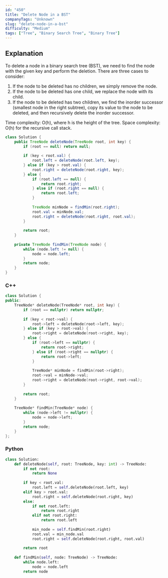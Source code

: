 ```yaml
---
id: "450"
title: "Delete Node in a BST"
companyTags: "Unknown"
slug: "delete-node-in-a-bst"
difficulty: "Medium"
tags: ["Tree", "Binary Search Tree", "Binary Tree"]
---
```


## Explanation
To delete a node in a binary search tree (BST), we need to find the node with the given key and perform the deletion. There are three cases to consider:
1. If the node to be deleted has no children, we simply remove the node.
2. If the node to be deleted has one child, we replace the node with its child.
3. If the node to be deleted has two children, we find the inorder successor (smallest node in the right subtree), copy its value to the node to be deleted, and then recursively delete the inorder successor.

Time complexity: O(h), where h is the height of the tree.
Space complexity: O(h) for the recursive call stack.
```java
class Solution {
    public TreeNode deleteNode(TreeNode root, int key) {
        if (root == null) return null;
        
        if (key < root.val) {
            root.left = deleteNode(root.left, key);
        } else if (key > root.val) {
            root.right = deleteNode(root.right, key);
        } else {
            if (root.left == null) {
                return root.right;
            } else if (root.right == null) {
                return root.left;
            }
            
            TreeNode minNode = findMin(root.right);
            root.val = minNode.val;
            root.right = deleteNode(root.right, root.val);
        }
        
        return root;
    }
    
    private TreeNode findMin(TreeNode node) {
        while (node.left != null) {
            node = node.left;
        }
        return node;
    }
}
```

### C++
```cpp
class Solution {
public:
    TreeNode* deleteNode(TreeNode* root, int key) {
        if (root == nullptr) return nullptr;
        
        if (key < root->val) {
            root->left = deleteNode(root->left, key);
        } else if (key > root->val) {
            root->right = deleteNode(root->right, key);
        } else {
            if (root->left == nullptr) {
                return root->right;
            } else if (root->right == nullptr) {
                return root->left;
            }
            
            TreeNode* minNode = findMin(root->right);
            root->val = minNode->val;
            root->right = deleteNode(root->right, root->val);
        }
        
        return root;
    }
    
    TreeNode* findMin(TreeNode* node) {
        while (node->left != nullptr) {
            node = node->left;
        }
        return node;
    }
};
```

### Python
```python
class Solution:
    def deleteNode(self, root: TreeNode, key: int) -> TreeNode:
        if not root:
            return None
        
        if key < root.val:
            root.left = self.deleteNode(root.left, key)
        elif key > root.val:
            root.right = self.deleteNode(root.right, key)
        else:
            if not root.left:
                return root.right
            elif not root.right:
                return root.left
            
            min_node = self.findMin(root.right)
            root.val = min_node.val
            root.right = self.deleteNode(root.right, root.val)
        
        return root
    
    def findMin(self, node: TreeNode) -> TreeNode:
        while node.left:
            node = node.left
        return node
```